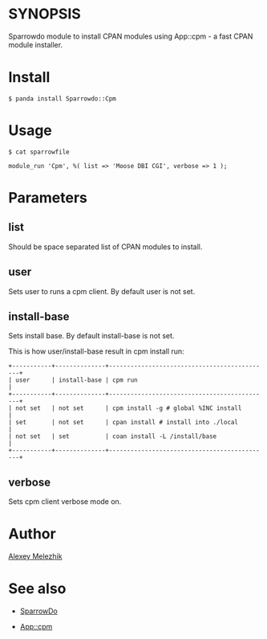 # SYNOPSIS

Sparrowdo module to install CPAN modules using App::cpm - a fast CPAN module installer.

# Install

    $ panda install Sparrowdo::Cpm


# Usage

    $ cat sparrowfile

    module_run 'Cpm', %( list => 'Moose DBI CGI', verbose => 1 );

# Parameters

## list 

Should be space separated list of CPAN modules to install.

## user

Sets user to runs a cpm client. By default user is not set.

## install-base 

Sets install base. By default install-base is not set.


This is how user/install-base result in cpm install run:

    +-----------+--------------+---------------------------------------------+
    | user      | install-base | cpm run                                     |
    +-----------+--------------+---------------------------------------------+
    | not set   | not set      | cpm install -g # global %INC install        |
    | set       | not set      | cpan install # install into ./local         |
    | not set   | set          | coan install -L /install/base               |
    +-----------+--------------+---------------------------------------------+

## verbose

Sets cpm client verbose mode on.

# Author

[Alexey Melezhik](mailto:melezhik@gmail.com)

# See also

* [SparrowDo](https://github.com/melezhik/sparrowdo)

* [App::cpm](https://metacpan.org/pod/App::cpm)
